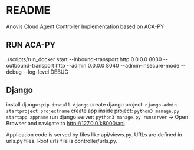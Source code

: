# README

Anovis Cloud Agent Controller Implementation based on ACA-PY

## RUN ACA-PY

./scripts/run_docker start --inbound-transport http 0.0.0.0 8030 --outbound-transport http --admin 0.0.0.0 8040 --admin-insecure-mode --debug --log-level DEBUG

## Django

install django: `pip install django`
create django project: `django-admin startproject projectname`
create app inside project: `python3 manage.py startapp appname`
run django server: `python3 manage.py runserver` -> Open Browser and navigate to http://127.0.0.1:8000/api

Application code is served by files like api/views.py.
URLs are defined in urls.py files. Root urls file is controller/urls.py.
